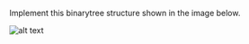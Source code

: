 Implement this binarytree structure shown in the image below.

![alt text](https://github.com/akarelia20/Algo_challenges_Codewars/blob/main/Implement_binaryTree/Screen%20Shot%202022-06-29%20at%2012.12.46%20PM.png)
